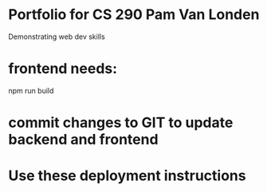 # Portfolio for CS 290 Pam Van Londen
 Demonstrating web dev skills

# frontend needs:
npm run build

# commit changes to GIT to update backend and frontend

# Use these deployment instructions
<!-- https://medium.com/@mahmdras21/mern-app-deployment-frontend-on-netlify-backend-on-vercel-6fc03d2ef32f -->